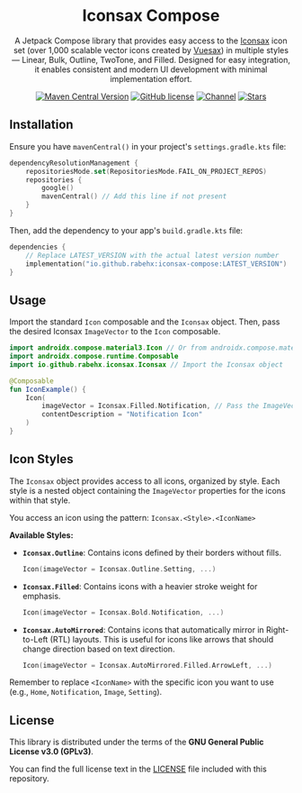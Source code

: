 <h1 align="center">Iconsax Compose</h1>

<p align="center">
  A Jetpack Compose library that provides easy access to the <a href="https://iconsax.dev/" target="_blank">Iconsax</a> icon set (over 1,000 scalable vector icons created by <a href="https://vuesax.com/" target="_blank">Vuesax</a>) in multiple styles — Linear, Bulk, Outline, TwoTone, and Filled. Designed for easy integration, it enables consistent and modern UI development with minimal implementation effort.
</p>

<p align="center">
  <a href="https://central.sonatype.com/artifact/io.github.rabehx/iconsax-compose"><img src="https://img.shields.io/maven-central/v/io.github.rabehx/iconsax-compose?label=MavenCentral&logo=sonatype" alt="Maven Central Version"></a>
  <a href="https://github.com/RabehX/iconsax-compose/blob/master/LICENSE"><img src="https://img.shields.io/github/license/Rabehx/iconsax-compose?label=License&logo=gnu" alt="GitHub license"></a>
  <a href="https://t.me/RabehX"><img src="https://img.shields.io/badge/Telegram-Channel-blue.svg?logo=telegram" alt="Channel"></a>
  <a href="https://github.com/RabahX"><img src="https://img.shields.io/github/stars/RabahX/iconsax-compose?label=Stars&logo=github" alt="Stars"></a>
</p>

## Installation

Ensure you have `mavenCentral()` in your project's `settings.gradle.kts` file:

```kotlin
dependencyResolutionManagement {
    repositoriesMode.set(RepositoriesMode.FAIL_ON_PROJECT_REPOS)
    repositories {
        google()
        mavenCentral() // Add this line if not present
    }
}
```

Then, add the dependency to your app's `build.gradle.kts` file:

```kotlin
dependencies {
    // Replace LATEST_VERSION with the actual latest version number
    implementation("io.github.rabehx:iconsax-compose:LATEST_VERSION")
}
```

## Usage

Import the standard `Icon` composable and the `Iconsax` object. Then, pass the desired Iconsax `ImageVector` to the `Icon` composable.

```kotlin
import androidx.compose.material3.Icon // Or from androidx.compose.material.Icon
import androidx.compose.runtime.Composable
import io.github.rabehx.iconsax.Iconsax // Import the Iconsax object

@Composable
fun IconExample() {
    Icon(
        imageVector = Iconsax.Filled.Notification, // Pass the ImageVector
        contentDescription = "Notification Icon"
    )
}
```
## Icon Styles

The `Iconsax` object provides access to all icons, organized by style. Each style is a nested object containing the `ImageVector` properties for the icons within that style.

You access an icon using the pattern: `Iconsax.<Style>.<IconName>`

**Available Styles:**

*   **`Iconsax.Outline`**: Contains icons defined by their borders without fills.

    ```kotlin
    Icon(imageVector = Iconsax.Outline.Setting, ...)
    ```
    
*   **`Iconsax.Filled`**: Contains icons with a heavier stroke weight for emphasis.

    ```kotlin
    Icon(imageVector = Iconsax.Bold.Notification, ...)
    ```

*   **`Iconsax.AutoMirrored`**: Contains icons that automatically mirror in Right-to-Left (RTL) layouts. This is useful for icons like arrows that should change direction based on text direction.
    ```kotlin
    Icon(imageVector = Iconsax.AutoMirrored.Filled.ArrowLeft, ...)
    ```
    
Remember to replace `<IconName>` with the specific icon you want to use (e.g., `Home`, `Notification`, `Image`, `Setting`).

## License

This library is distributed under the terms of the **GNU General Public License v3.0 (GPLv3)**.

You can find the full license text in the [LICENSE](LICENSE) file included with this repository.
